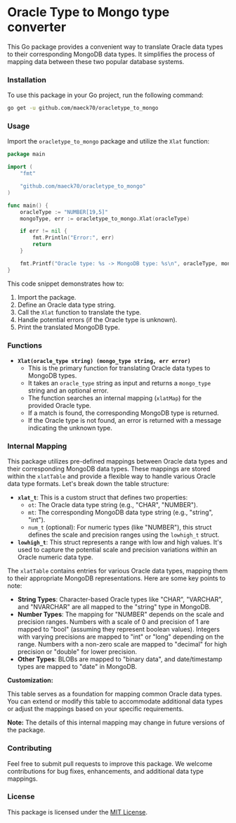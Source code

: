 # Oracle Type to Mongo type converter

This Go package provides a convenient way to translate Oracle data types to their corresponding MongoDB data types. It simplifies the process of mapping data between these two popular database systems.

### Installation

To use this package in your Go project, run the following command:

```bash
go get -u github.com/maeck70/oracletype_to_mongo
```

### Usage

Import the `oracletype_to_mongo` package and utilize the `Xlat` function:

```go
package main

import (
    "fmt"

    "github.com/maeck70/oracletype_to_mongo"
)

func main() {
    oracleType := "NUMBER[19,5]"
    mongoType, err := oracletype_to_mongo.Xlat(oracleType)

    if err != nil {
        fmt.Println("Error:", err)
        return
    }

    fmt.Printf("Oracle type: %s -> MongoDB type: %s\n", oracleType, mongoType)
}
```

This code snippet demonstrates how to:

1. Import the package.
2. Define an Oracle data type string.
3. Call the `Xlat` function to translate the type.
4. Handle potential errors (if the Oracle type is unknown).
5. Print the translated MongoDB type.

### Functions

* **`Xlat(oracle_type string) (mongo_type string, err error)`**
   - This is the primary function for translating Oracle data types to MongoDB types.
   - It takes an `oracle_type` string as input and returns a `mongo_type` string and an optional error.
   - The function searches an internal mapping (`xlatMap`) for the provided Oracle type.
   - If a match is found, the corresponding MongoDB type is returned.
   - If the Oracle type is not found, an error is returned with a message indicating the unknown type.

### Internal Mapping

This package utilizes pre-defined mappings between Oracle data types and their corresponding MongoDB data types. These mappings are stored within the `xlatTable` and provide a flexible way to handle various Oracle data type formats. Let's break down the table structure:

- **`xlat_t`**: This is a custom struct that defines two properties:
    - `ot`: The Oracle data type string (e.g., "CHAR", "NUMBER").
    - `mt`: The corresponding MongoDB data type string (e.g., "string", "int").
    - `num_t` (optional): For numeric types (like "NUMBER"), this struct defines the scale and precision ranges using the `lowhigh_t` struct.
- **`lowhigh_t`**: This struct represents a range with low and high values. It's used to capture the potential scale and precision variations within an Oracle numeric data type.

The `xlatTable` contains entries for various Oracle data types, mapping them to their appropriate MongoDB representations. Here are some key points to note:

- **String Types**: Character-based Oracle types like "CHAR", "VARCHAR", and "NVARCHAR" are all mapped to the "string" type in MongoDB.
- **Number Types**: The mapping for "NUMBER" depends on the scale and precision ranges. Numbers with a scale of 0 and precision of 1 are mapped to "bool" (assuming they represent boolean values). Integers with varying precisions are mapped to "int" or "long" depending on the range. Numbers with a non-zero scale are mapped to "decimal" for high precision or "double" for lower precision.
- **Other Types**: BLOBs are mapped to "binary data", and date/timestamp types are mapped to "date" in MongoDB.

**Customization:**

This table serves as a foundation for mapping common Oracle data types. You can extend or modify this table to accommodate additional data types or adjust the mappings based on your specific requirements.

**Note:** The details of this internal mapping may change in future versions of the package.

### Contributing

Feel free to submit pull requests to improve this package. We welcome contributions for bug fixes, enhancements, and additional data type mappings.

### License

This package is licensed under the [MIT License](https://opensource.org/licenses/MIT).
